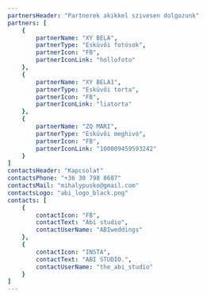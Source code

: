 ```yaml
---
partnersHeader: "Partnerek akikkel szivesen dolgozunk"
partners: [
    {
        partnerName: "XY BELA",
        partnerType: "Esküvői fotósok",
        partnerIcon: "FB",
        partnerIconLink: "hollofoto"
    },
    {
        partnerName: "XY BELA1",
        partnerType: "Esküvői torta",
        partnerIcon: "FB",
        partnerIconLink: "liatorta"
    },
    {
        partnerName: "ZQ MARI",
        partnerType: "Esküvői meghivó",
        partnerIcon: "FB",
        partnerIconLink: "100009459593242"
    }
]
contactsHeader: "Kapcsolat"
contactsPhone: "+36 30 798 8687"
contactsMail: "mihalypusko@gmail.com"
contactsLogo: "abi_logo_black.png"
contacts: [
    {
        contactIcon: "FB",
        contactText: "Abi studio",
        contactUserName: "ABIweddings"
    },
    {
        contactIcon: "INSTA",
        contactText: "ABI STUDIO.",
        contactUserName: "the_abi_studio"
    }
]
---
```

